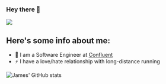 ### Hey there 👋

![](https://komarev.com/ghpvc/?username=james0209)

## Here's some info about me:

- 🔭 I am a Software Engineer at [Confluent](https://www.confluent.io/en-gb/)
- ⚡ I have a love/hate relationship with long-distance running

![James' GitHub stats](https://github-readme-stats.vercel.app/api?username=james0209&count_private=true&include_all_commits&hide=stars&show_icons=true&theme=dracula)
